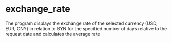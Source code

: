# exchange_rate
The program displays the exchange rate of the selected currency (USD, EUR, CNY) in relation to BYN for the specified number of days relative to the request date and calculates the average rate

